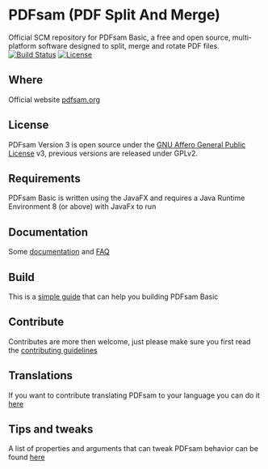 PDFsam (PDF Split And Merge)
==============================
Official SCM repository for PDFsam Basic, a free and open source, multi-platform software designed to split, merge and rotate PDF files.    
[![Build Status](https://travis-ci.org/torakiki/pdfsam.png)](https://travis-ci.org/torakiki/pdfsam)
[![License](http://img.shields.io/badge/license-AGPLv3-blue.svg)](http://www.gnu.org/licenses/agpl-3.0.html)

Where
-------------------
Official website [pdfsam.org](http://pdfsam.org/ "PDFsam")

License
-------------------
PDFsam Version 3 is open source under the [GNU Affero General Public License] v3, previous versions are released under GPLv2.

Requirements
-------------------
PDFsam Basic is written using the JavaFX and requires a Java Runtime Environment 8 (or above) with JavaFx to run

Documentation
-------------------
Some [documentation](http://www.pdfsam.org/documentation/) and [FAQ](http://www.pdfsam.org/faq/)

Build
-------------------
This is a [simple guide](https://github.com/torakiki/pdfsam/wiki/Build-and-run) that can help you building PDFsam Basic

Contribute
------------------
Contributes are more then welcome, just please make sure you first read the [contributing guidelines](CONTRIBUTING.md)   

Translations
------------------
If you want to contribute translating PDFsam to your language you can do it [here](https://translations.launchpad.net/pdfsam/pdfsam-v3)

Tips and tweaks  
------------------
A list of properties and arguments that can tweak PDFsam behavior can be found [here](https://github.com/torakiki/pdfsam/wiki/Properties-and-arguments) 

  [GNU Affero General Public License]: http://www.gnu.org/licenses/agpl-3.0.html

